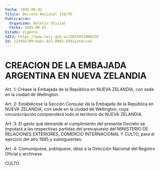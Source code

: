 ```yaml
---
Fecha: 1995-08-02
Título: Decreto Nacional 228/95
Publicación:
  Organismo: Boletín Oficial
  Fecha: 1995-08-07
Estado: Vigente
SAIJ: https://www.saij.gob.ar/DN19952000228
Id: 123456789-0abc-822-0002-5991soterced
---
```

# CREACION DE LA EMBAJADA ARGENTINA EN NUEVA ZELANDIA

<a id="1"></a>
Art.  1: Créase la Embajada de la República en NUEVA ZELANDIA, con sede en la ciudad de Wellington.

<a id="2"></a>
Art.  2:  Establécese la Sección Consular de la Embajada de la República en NUEVA  ZELANDIA,  con sede en la ciudad de Wellington, cuya  circunscripción  comprenderá  todo  el  territorio  de  NUEVA ZELANDIA.

<a id="3"></a>
Art.  3:  El  gasto  que  demande el cumplimiento del presente Decreto se imputará a las respectivas  partidas del presupuesto del MINISTERIO  DE  RELACIONES  EXTERIORES,  COMERCIO  INTERNACIONAL  Y CULTO, para el ejercicio del año 1995 y subsiguientes.

<a id="4"></a>
Art.  4: Comuníquese, publíquese, dése a la Dirección Nacional del Registro Oficial y archívese.

CULTO